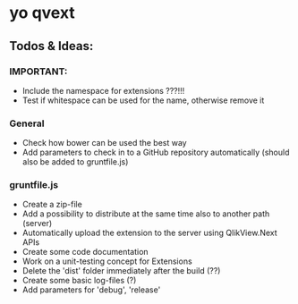 # yo qvext  

## Todos & Ideas:

### IMPORTANT: 
* Include the namespace for extensions ???!!!
* Test if whitespace can be used for the name, otherwise remove it

### General
* Check how bower can be used the best way
* Add parameters to check in to a GitHub repository automatically (should also be added to gruntfile.js)

### gruntfile.js
* Create a zip-file
* Add a possibility to distribute at the same time also to another path (server)
* Automatically upload the extension to the server using QlikView.Next APIs
* Create some code documentation
* Work on a unit-testing concept for Extensions
* Delete the 'dist' folder immediately after the build (??)
* Create some basic log-files (?)
* Add parameters for 'debug', 'release'


